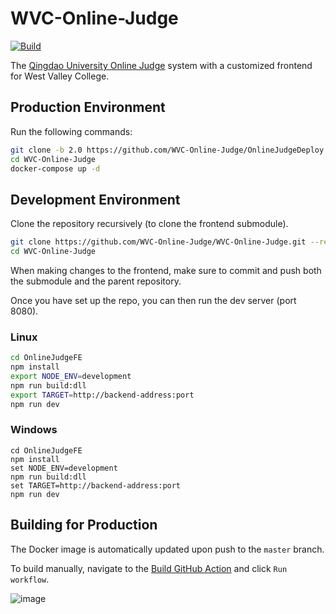 # WVC-Online-Judge

[![Build](https://github.com/WVC-Online-Judge/WVC-Online-Judge/actions/workflows/build.yaml/badge.svg)](https://github.com/WVC-Online-Judge/WVC-Online-Judge/actions/workflows/build.yaml)

The [Qingdao University Online Judge](https://github.com/QingdaoU/OnlineJudge) system with a customized frontend for West Valley College.

## Production Environment

Run the following commands:

```bash
git clone -b 2.0 https://github.com/WVC-Online-Judge/OnlineJudgeDeploy.git
cd WVC-Online-Judge
docker-compose up -d
```

## Development Environment

Clone the repository recursively (to clone the frontend submodule).

```bash
git clone https://github.com/WVC-Online-Judge/WVC-Online-Judge.git --recursive
cd WVC-Online-Judge
```

When making changes to the frontend, make sure to commit and push both the submodule and the parent repository.

Once you have set up the repo, you can then run the dev server (port 8080).

### Linux

```bash
cd OnlineJudgeFE
npm install
export NODE_ENV=development 
npm run build:dll
export TARGET=http://backend-address:port
npm run dev
```
### Windows

```batch
cd OnlineJudgeFE
npm install
set NODE_ENV=development 
npm run build:dll
set TARGET=http://backend-address:port
npm run dev
```

## Building for Production

The Docker image is automatically updated upon push to the `master` branch.

To build manually, navigate to the [Build GitHub Action](https://github.com/WVC-Online-Judge/WVC-Online-Judge/actions/workflows/build.yaml) and click `Run workflow`.

![image](https://user-images.githubusercontent.com/38841491/121101011-d0ba3300-c7af-11eb-871f-9640235081bd.png)

